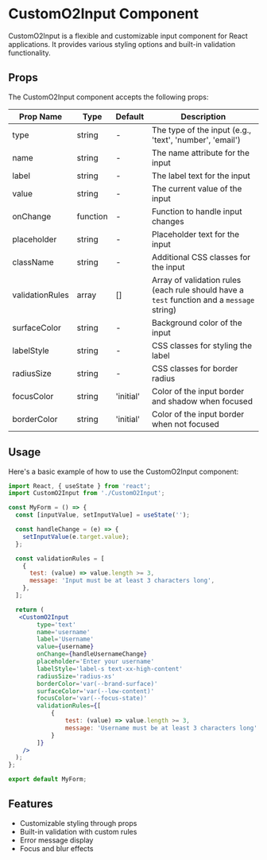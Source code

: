 # CustomO2Input Component

CustomO2Input is a flexible and customizable input component for React applications. It provides various styling options and built-in validation functionality.

## Props

The CustomO2Input component accepts the following props:

| Prop Name | Type | Default | Description |
|-----------|------|---------|-------------|
| type | string | - | The type of the input (e.g., 'text', 'number', 'email') |
| name | string | - | The name attribute for the input |
| label | string | - | The label text for the input |
| value | string | - | The current value of the input |
| onChange | function | - | Function to handle input changes |
| placeholder | string | - | Placeholder text for the input |
| className | string | - | Additional CSS classes for the input |
| validationRules | array | \[\] | Array of validation rules (each rule should have a `test` function and a `message` string) |
| surfaceColor | string | - | Background color of the input |
| labelStyle | string | - | CSS classes for styling the label |
| radiusSize | string | - | CSS classes for border radius |
| focusColor | string | 'initial' | Color of the input border and shadow when focused |
| borderColor | string | 'initial' | Color of the input border when not focused |

## Usage

Here's a basic example of how to use the CustomO2Input component:

```jsx
import React, { useState } from 'react';
import CustomO2Input from './CustomO2Input';

const MyForm = () => {
  const [inputValue, setInputValue] = useState('');

  const handleChange = (e) => {
    setInputValue(e.target.value);
  };

  const validationRules = [
    {
      test: (value) => value.length >= 3,
      message: 'Input must be at least 3 characters long',
    },
  ];

  return (
   <CustomO2Input
		type='text'
		name='username'
		label='Username'
		value={username}
		onChange={handleUsernameChange}
		placeholder='Enter your username'
		labelStyle='label-s text-xx-high-content'
		radiusSize='radius-xs'
		borderColor='var(--brand-surface)'
		surfaceColor='var(--low-content)'
		focusColor='var(--focus-state)'
		validationRules={[
			{
				test: (value) => value.length >= 3,
				message: 'Username must be at least 3 characters long'
			}
		]}
	/>
  );
};

export default MyForm;
```

## Features

- Customizable styling through props
- Built-in validation with custom rules
- Error message display
- Focus and blur effects

